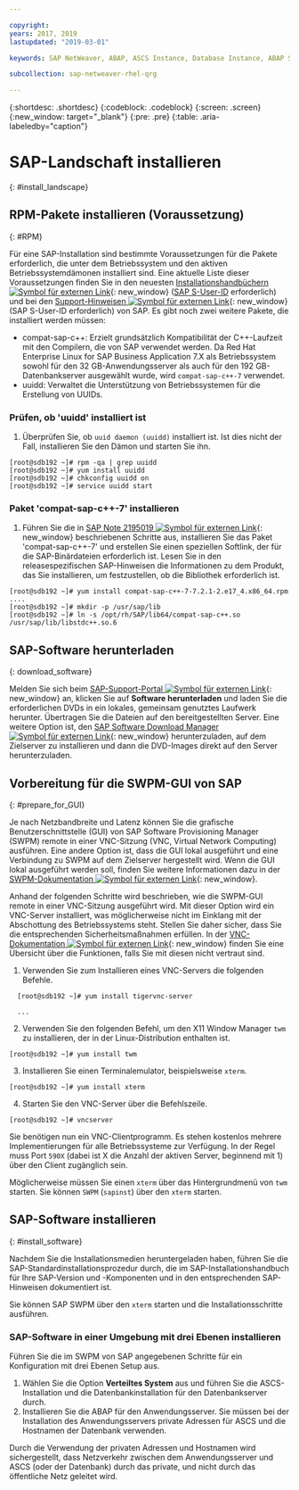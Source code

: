 ```yaml
---

copyright:
years: 2017, 2019
lastupdated: "2019-03-01"

keywords: SAP NetWeaver, ABAP, ASCS Instance, Database Instance, ABAP SAP Central Services, SWPM, application server, database server

subcollection: sap-netweaver-rhel-qrg

---
```


{:shortdesc: .shortdesc}
{:codeblock: .codeblock}
{:screen: .screen}
{:new_window: target="_blank"}
{:pre: .pre}
{:table: .aria-labeledby="caption"}

# SAP-Landschaft installieren
{: #install_landscape}

## RPM-Pakete installieren (Voraussetzung)
{: #RPM}

Für eine SAP-Installation sind bestimmte Voraussetzungen für die Pakete erforderlich, die unter dem Betriebssystem und den aktiven Betriebssystemdämonen installiert sind. Eine aktuelle Liste dieser Voraussetzungen finden Sie in den neuesten [Installationshandbüchern ![Symbol für externen Link](../icons/launch-glyph.svg "Symbol für externen Link")](https://support.sap.com/software/installations.html){: new_window} ([SAP S-User-ID](/docs/infrastructure/sap-netweaver?topic=sap-netweaver-getting-started#getting-started) erforderlich) und bei den [Support-Hinweisen ![Symbol für externen Link](../icons/launch-glyph.svg "Symbol für externen Link")](https://support.sap.com/notes){: new_window} (SAP S-User-ID erforderlich) von SAP. Es gibt noch zwei weitere Pakete, die installiert werden müssen:
* compat-sap-c++: Erzielt grundsätzlich Kompatibilität der C++-Laufzeit mit den Compilern, die von SAP verwendet werden. Da Red Hat Enterprise Linux for SAP Business Application 7.X als Betriebssystem sowohl für den 32 GB-Anwendungsserver als auch für den 192 GB-Datenbankserver ausgewählt wurde, wird `compat-sap-c++-7` verwendet.
* uuidd: Verwaltet die Unterstützung von Betriebssystemen für die Erstellung von UUIDs.

### Prüfen, ob 'uuidd' installiert ist

1. Überprüfen Sie, ob `uuid daemon (uuidd)` installiert ist. Ist dies nicht der Fall, installieren Sie den Dämon und starten Sie ihn.
```
[root@sdb192 ~]# rpm -qa | grep uuidd
[root@sdb192 ~]# yum install uuidd
[root@sdb192 ~]# chkconfig uuidd on
[root@sdb192 ~]# service uuidd start
```

### Paket 'compat-sap-c++-7' installieren

1. Führen Sie die in [SAP Note 2195019 ![Symbol für externen Link](../icons/launch-glyph.svg "Symbol für externen Link")](https://launchpad.support.sap.com/#/notes/2195019){: new_window} beschriebenen Schritte aus, installieren Sie das Paket 'compat-sap-c++-7' und erstellen Sie einen speziellen Softlink, der für die SAP-Binärdateien erforderlich ist. Lesen Sie in den releasespezifischen SAP-Hinweisen die Informationen zu dem Produkt, das Sie installieren, um festzustellen, ob die Bibliothek erforderlich ist.
```
[root@sdb192 ~]# yum install compat-sap-c++-7-7.2.1-2.e17_4.x86_64.rpm
....
[root@sdb192 ~]# mkdir -p /usr/sap/lib
[root@sdb192 ~]# ln -s /opt/rh/SAP/lib64/compat-sap-c++.so /usr/sap/lib/libstdc++.so.6
```

## SAP-Software herunterladen
{: download_software}

Melden Sie sich beim [SAP-Support-Portal ![Symbol für externen Link](../icons/launch-glyph.svg "Symbol für externen Link")](https://support.sap.com/en/index.html){: new_window} an, klicken Sie auf **Software herunterladen** und laden Sie die erforderlichen DVDs in ein lokales, gemeinsam genutztes Laufwerk herunter. Übertragen Sie die Dateien auf den bereitgestellten Server. Eine weitere Option ist, den [SAP Software Download Manager ![Symbol für externen Link](../icons/launch-glyph.svg "Symbol für externen Link")](https://support.sap.com/en/my-support/software-downloads.html#section_995042677){: new_window} herunterzuladen, auf dem Zielserver zu installieren und dann die DVD-Images direkt auf den Server herunterzuladen.

## Vorbereitung für die SWPM-GUI von SAP
{: #prepare_for_GUI}

Je nach Netzbandbreite und Latenz können Sie die grafische Benutzerschnittstelle (GUI) von SAP Software Provisioning Manager (SWPM) remote in einer VNC-Sitzung (VNC, Virtual Network Computing) ausführen. Eine andere Option ist, dass die GUI lokal ausgeführt und eine Verbindung zu SWPM auf dem Zielserver hergestellt wird. Wenn die GUI lokal ausgeführt werden soll, finden Sie weitere Informationen dazu in der [SWPM-Dokumentation ![Symbol für externen Link](../icons/launch-glyph.svg "Symbol für externen Link")](https://wiki.scn.sap.com/wiki/display/SL/Software+Provisioning+Manager+1.0+and+2.0){: new_window}.

Anhand der folgenden Schritte wird beschrieben, wie die SWPM-GUI remote in einer VNC-Sitzung ausgeführt wird. Mit dieser Option wird ein VNC-Server installiert, was möglicherweise nicht im Einklang mit der Abschottung des Betriebssystems steht. Stellen Sie daher sicher, dass Sie die entsprechenden Sicherheitsmaßnahmen erfüllen. In der [VNC-Dokumentation ![Symbol für externen Link](../icons/launch-glyph.svg "Symbol für externen Link")](http://searchnetworking.techtarget.com/definition/virtual-network-computing){: new_window} finden Sie eine Übersicht über die Funktionen, falls Sie mit diesen nicht vertraut sind.

1. Verwenden Sie zum Installieren eines VNC-Servers die folgenden Befehle.
```
  [root@sdb192 ~]# yum install tigervnc-server

  ...
```

2. Verwenden Sie den folgenden Befehl, um den X11 Window Manager `twm` zu installieren, der in der Linux-Distribution enthalten ist.

`[root@sdb192 ~]# yum install twm`

3. Installieren Sie einen Terminalemulator, beispielsweise `xterm`.

 `[root@sdb192 ~]# yum install xterm`

4. Starten Sie den VNC-Server über die Befehlszeile.

 `[root@sdb192 ~]# vncserver`

Sie benötigen nun ein VNC-Clientprogramm. Es stehen kostenlos mehrere Implementierungen für alle Betriebssysteme zur Verfügung. In der Regel muss Port `590X` (dabei ist X die Anzahl der aktiven Server, beginnend mit 1) über den Client zugänglich sein.

Möglicherweise müssen Sie einen `xterm` über das Hintergrundmenü von `twm` starten. Sie können `SWPM` (`sapinst`) über den `xterm` starten.

## SAP-Software installieren
{: #install_software}

Nachdem Sie die Installationsmedien heruntergeladen haben, führen Sie die SAP-Standardinstallationsprozedur durch, die im SAP-Installationshandbuch für Ihre SAP-Version und -Komponenten und in den entsprechenden SAP-Hinweisen dokumentiert ist.

Sie können SAP SWPM über den `xterm` starten und die Installationsschritte ausführen.

### SAP-Software in einer Umgebung mit drei Ebenen installieren

Führen Sie die im SWPM von SAP angegebenen Schritte für ein Konfiguration mit drei Ebenen Setup aus.

1. Wählen Sie die Option **Verteiltes System** aus und führen Sie die ASCS-Installation und die Datenbankinstallation für den Datenbankserver durch.
2. Installieren Sie die ABAP für den Anwendungsserver. Sie müssen bei der Installation des Anwendungsservers private Adressen für ASCS und die Hostnamen der Datenbank verwenden.

Durch die Verwendung der privaten Adressen und Hostnamen wird sichergestellt, dass Netzverkehr zwischen dem Anwendungsserver und ASCS (oder der Datenbank) durch das private, und nicht durch das öffentliche Netz geleitet wird.
